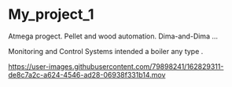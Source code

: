 # My_project_1
Atmega progect.   Pellet and wood automation.  Dima-and-Dima 
...

Monitoring and Control Systems intended  a boiler any type .


https://user-images.githubusercontent.com/79898241/162829311-de8c7a2c-a624-4546-ad28-06938f331b14.mov

